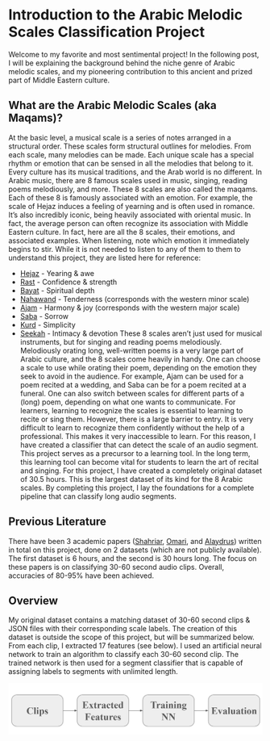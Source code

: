 # Introduction to the Arabic Melodic Scales Classification Project

Welcome to my favorite and most sentimental project! In the following post, I will be explaining the background behind the niche genre of Arabic melodic scales, and my pioneering contribution to this ancient and prized part of Middle Eastern culture.

## What are the Arabic Melodic Scales (aka Maqams)?

At the basic level, a musical scale is a series of notes arranged in a structural order. These scales form structural outlines for melodies. From each scale, many melodies can be made. Each unique scale has a special rhythm or emotion that can be sensed in all the melodies that belong to it. 
Every culture has its musical traditions, and the Arab world is no different. In Arabic music, there are 8 famous scales used in music, singing, reading poems melodiously, and more. These 8 scales are also called the maqams. Each of these 8 is famously associated with an emotion.
For example, the scale of Hejaz induces a feeling of yearning and is often used in romance. It’s also incredibly iconic, being heavily associated with oriental music. In fact, the average person can often recognize its association with Middle Eastern culture.
In fact, here are all the 8 scales, their emotions, and associated examples. When listening, note which emotion it immediately begins to stir. While it is not needed to listen to any of them to them to understand this project, they are listed here for reference: 
  - [Hejaz](https://www.youtube.com/watch?v=v-OEgLDoKB4) - Yearing & awe
  - [Rast](https://youtu.be/hv3stJbTPCE?si=3eQtpRQU0ZoLlQMT) - Confidence & strength
  - [Bayat](https://youtu.be/MHk6Z_eFqXM?si=f1EomGXKNMv_ehqC) - Spiritual depth
  - [Nahawand](https://youtu.be/9czk_aQXNR0?si=G7kIfB2mgH77fYEs) - Tenderness (corresponds with the western minor scale)
  - [Ajam](https://youtu.be/ZpLr6BGR_fE?si=8eE2Yc-fuxIWCU4i) - Harmony & joy (corresponds with the western major scale)
  - [Saba](https://youtu.be/x7fGYEIhrhM?si=qAAdztLeGsqfKAEl) - Sorrow
  - [Kurd](https://youtu.be/NRuSxAjGOgo?si=oxG8nxWuR32otr7d) - Simplicity
  - [Seekah](https://youtu.be/hmby0lm1DfA?si=V9bM_pM4l32RZ8l8) - Intimacy & devotion
These 8 scales aren’t just used for musical instruments, but for singing and reading poems melodiously. Melodiously orating long, well-written poems is a very large part of Arabic culture, and the 8 scales come heavily in handy. One can choose a scale to use while orating their poem, depending on the emotion they seek to avoid in the audience. For example, Ajam can be used for a poem recited at a wedding, and Saba can be for a poem recited at a funeral. One can also switch between scales for different parts of a (long) poem, depending on what one wants to communicate.
For learners, learning to recognize the scales is essential to learning to recite or sing them. However, there is a large barrier to entry. It is very difficult to learn to recognize them confidently without the help of a professional. This makes it very inaccessible to learn. For this reason, I have created a classifier that can detect the scale of an audio segment. This project serves as  a precursor to a learning tool. In the long term, this learning tool can become vital for students to learn the art of recital and singing. 
For this project, I have created a completely original dataset of 30.5 hours. This is the largest dataset of its kind for the 8 Arabic scales. By completing this project, I lay the foundations for a complete pipeline that can classify long audio segments.

## Previous Literature 

There have been 3 academic papers ([Shahriar](https://ieeexplore.ieee.org/document/9496604), [Omari](https://figshare.com/articles/journal_contribution/Maqam_Classification_of_Quranic_Recitations_using_Deep_Learning/24131781?file=42335634), and [Alaydrus](https://browser-cdn.ysoa.org.uk/volumes/Vol101No21/34Vol101No21.pdf)) written in total on this project, done on 2 datasets (which are not publicly available). The first dataset is 6 hours, and the second is 30 hours long. The focus on these papers is on classifying 30-60 second audio clips. Overall, accuracies of 80-95% have been achieved.

## Overview

My original dataset contains a matching dataset of 30-60 second clips & JSON files with their corresponding scale labels. The creation of this dataset is outside the scope of this project, but will be summarized below.
From each clip, I extracted 17 features (see below). I used an artificial neural network to train an algorithm to classify each 30-60 second clip. The trained network is then used for a segment classifier that is capable of assigning labels to segments with unlimited length.

![Alt Text](https://raw.githubusercontent.com/mohssenk/Arabic-Melodies-Project/refs/heads/master/images_for_introduction/NN_diagram.png)
